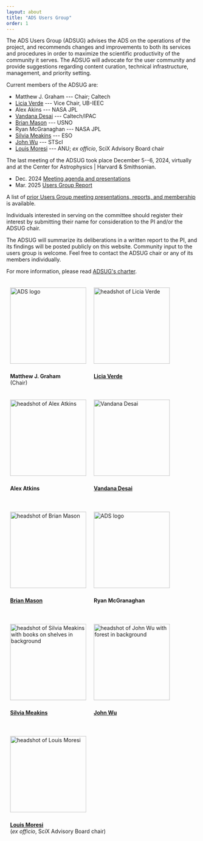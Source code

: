 ```yaml
---
layout: about
title: "ADS Users Group"
order: 1
---
```


<style type="text/css">
.floated_img {
    display: inline-block;
    height: 200px;
    width: 200px;
    float: middle;
    overflow: hidden;
    vertical-align: middle;
    margin-bottom: 10px;
    padding: 10px;
}

.sizedpic {
    width: 100%;
    float: middle;
    position: relative;
    vertical-align: middle;
    margin-top: 10px;
}
.textlabel {
    height: 50px;
    text-align: left;
    padding-left: 10px;
}

</style>

The ADS Users Group (ADSUG) advises the ADS on the operations of the project, and recommends changes and improvements to both its services and procedures in order to maximize the scientific productivity of the community it serves. The ADSUG will advocate for the user community and provide suggestions regarding content curation, technical infrastructure, management, and priority setting.

Current members of the ADSUG are:

- Matthew J. Graham --- Chair; Caltech
- [Licia Verde](https://liciaverde.icc.ub.edu) --- Vice Chair, UB-IEEC
- Alex Akins --- NASA JPL
- [Vandana Desai](http://web.ipac.caltech.edu/staff/desai/index.html) --- Caltech/IPAC
- [Brian Mason](https://crf.usno.navy.mil/wds/) --- USNO
- Ryan McGranaghan --- NASA JPL
- [Silvia Meakins](https://www.eso.org/sci/libraries/about.html) --- ESO
- [John Wu](https://jwuphysics.github.io/) --- STScI
- [Louis Moresi](https://researchportalplus.anu.edu.au/en/persons/louis-moresi) --- ANU; <i>ex officio</i>, SciX Advisory Board chair

The last meeting of the ADSUG took place December 5--6, 2024, virtually and at the Center for Astrophysics \| Harvard & Smithsonian.  

- Dec. 2024 [Meeting agenda and presentations](https://docs.google.com/document/d/1Mqupms01Z17p89BydpBs4Ia3sGdkUsZVkaLV-8Qu4cE/edit?tab=t.0)
- Mar. 2025 [Users Group Report](https://ads.harvard.edu/adsug/2024/ADSUG_2024_Report.pdf)

A list of [prior Users Group meeting presentations, reports, and membership](../adsug/meetings.html) is available.

Individuals interested in serving on the committee should register their interest by submitting their name for consideration to the PI and/or the ADSUG chair.

The ADSUG will summarize its deliberations in a written report to the PI, and its findings will be posted publicly on this website. Community input to the users group is welcome. Feel free to contact the ADSUG chair or any of its members individually.

For more information, please read [ADSUG's charter](../adsug/charter.html).

<div>

<div style="float:left;">
  <div class="floated_img">
    <img class="sizedpic" src="{{ site.baseurl }}/about/img/ads_logo.png" alt="ADS logo" >
  </div>
  <div class="textlabel">
    <p><B>Matthew J. Graham</B> <br>(Chair)</p>
  </div>
</div>

<div style="float:left;">
  <div class="floated_img">
    <img class="sizedpic" src="../img/adsug/LiciaVerde.jpg"
	 alt="headshot of Licia Verde">
  </div>
  <div class="textlabel">
    <p><A HREF="https://liciaverde.icc.ub.edu"><B>Licia Verde</B></A></p>
 </div>
</div>

 <div style="float:left;">
  <div class="floated_img">
    <img class="sizedpic" src="../img/adsug/atkins_2024.jpg"
	 alt="headshot of Alex Atkins">
  </div>
  <div class="textlabel">
    <p><B>Alex Atkins</B> </p>
 </div>
</div>

<div style="float:left;">
  <div class="floated_img">
    <img class="sizedpic" src="../img/adsug/Vandana_Desai.jpeg"
	 alt="Vandana Desai">
  </div>
  <div class="textlabel">
    <p><A HREF="http://web.ipac.caltech.edu/staff/desai/index.html"><B>Vandana Desai</B></A></p>
  </div>
</div>

<div style="float:left;">
  <div class="floated_img">
    <img class="sizedpic" src="../img/adsug/bdmason_pic.jpg"
	 alt="headshot of Brian Mason">
  </div>
  <div class="textlabel">
    <p><A HREF="https://crf.usno.navy.mil/wds/"><B>Brian Mason</B></A></p>
  </div>
</div>

<div style="float:left;">
  <div class="floated_img">
    <img class="sizedpic" src="{{ site.baseurl }}/about/img/ads_logo.png" alt="ADS logo" >
  </div>
  <div class="textlabel">
    <p><B>Ryan McGranaghan</B></p>
  </div>
</div>

<div style="float:left;">
  <div class="floated_img">
     <img class="sizedpic" src="../img/adsug/smeakins.png"
	 alt="headshot of Silvia Meakins with books on shelves in background">
  </div>
  <div class="textlabel">
    <p><A HREF="https://www.eso.org/sci/libraries/about.html"><B>Silvia Meakins</B></A></p>
  </div>
</div>

<div style="float:left;">
  <div class="floated_img">
    <img class="sizedpic" src="../img/adsug/jfwu.jpg"
	 alt="headshot of John Wu with forest in background">
  </div>
  <div class="textlabel">
    <p><A HREF="https://jwuphysics.github.io/"><B>John Wu</B></A></p>
  </div>
</div>

<div style="float:left;">
  <div class="floated_img">
    <img class="sizedpic" src="../img/adsug/Moresi.jpeg"
	 alt="headshot of Louis Moresi">
  </div>
  <div class="textlabel">
    <p><A HREF="https://researchportalplus.anu.edu.au/en/persons/louis-moresi"><B>Louis Moresi</B></A> <br>(<i>ex officio</i>, SciX Advisory Board chair)</p>
  </div>
</div>

</div>

<br style="clear:left;"/>
